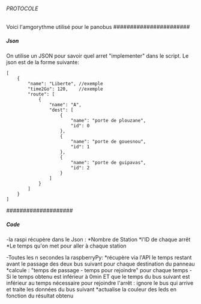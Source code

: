 ###### PROTOCOLE ######
Voici l'amgorythme utilisé pour le panobus
#######################
##### Json #####
On utilise un JSON pour savoir quel arret "implementer" dans le script. Le json est de la forme suivante:

```
[
    {
        "name": "Liberte", //exemple
        "time2Go": 120,    //exemple
        "route": [
            {
                "name": "A",
                "dest": [
                    {
                        "name": "porte de plouzane",
                        "id": 0
                    },
                    {
                        "name": "porte de gouesnou",
                        "id": 1
                    },
                    {
                        "name": "porte de guipavas",
                        "id": 2
                    }
                ]
            }
        ]
    }
]
```

####################
##### Code #####
-la raspi récupère dans le Json :
    *Nombre de Station
    *l'ID de chaque arrêt
    *Le temps qu'on met pour aller à chaque station

-Toutes les n secondes la raspberryPy:
        *récupère via l'API le temps restant avant le passage des deux bus suivant pour chaque destination du panneau
        *calcule : "temps de passage - temps pour rejoindre" pour chaque temps
            -Si le temps obtenu est inférieur à 0min ET que le temps du bus suivant est inférieur au temps nécessaire pour rejoindre l'arrêt : ignore le bus qui arrive et traite les données du bus suivant
        *actualise la couleur des leds en fonction du résultat obtenu
